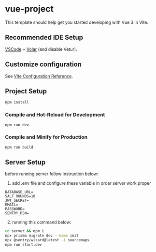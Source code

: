 # vue-project

This template should help get you started developing with Vue 3 in Vite.

## Recommended IDE Setup

[VSCode](https://code.visualstudio.com/) + [Volar](https://marketplace.visualstudio.com/items?itemName=Vue.volar) (and disable Vetur).

## Customize configuration

See [Vite Configuration Reference](https://vitejs.dev/config/).

## Project Setup

```sh
npm install
```

### Compile and Hot-Reload for Development

```sh
npm run dev
```

### Compile and Minify for Production

```sh
npm run build
```

## Server Setup
before running server follow instruction below:
1. add .env file and configure these variable in order server work proper
```.env
DATABASE_URL=
SALT_ROUNDS=10
JWT_SECRET=
EMAIL=
PASSWORD=
SENTRY_DSN=
```
2. running this command below:
```sh
cd server && npm i
npx prisma migrate dev --name init
npx @sentry/wizard@latest -i sourcemaps
npm run start:dev
```